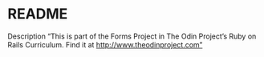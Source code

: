 # README
Description 
“This is part of the Forms Project in The Odin Project’s Ruby on Rails Curriculum. Find it at http://www.theodinproject.com”

